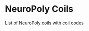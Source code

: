 # NeuroPoly Coils

[List of NeuroPoly coils with coil codes](https://docs.google.com/spreadsheets/d/1aUTfYpy-5QbBcSHyWgjSVU133TufISy9icrxnIAidmw/edit?usp=sharing)